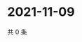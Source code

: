 # 2021-11-09

共 0 条

<!-- BEGIN WEIBO -->
<!-- 最后更新时间 Tue Nov 09 2021 07:11:47 GMT+0800 (China Standard Time) -->

<!-- END WEIBO -->
